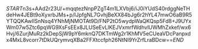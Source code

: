 $START$n3s+AAd2r23U/+mqqtezNnpPZgT4m1LXVbj6/iJ0iYUdS40rdggNeTHdeHw4JEBt9oXyxrbJMs+p/IJpfgNL7GvhjBeXX84bJg6r2hYL47mwO6aB9R5YTQQKAwIlSnNsq4YNhMjNMOTAt9D/FNP2tO5wydpWaQKQsp5Fd8+J9UYxWm07w5Ztc6pqWG9XsFsEEx8JLUSeEvLlKEJVxmrfWdhvlUWMhZxkef/wx6Hvj/6ZurjMuRz2kDepSjW9pY6mknQ7DKTmWg2r1KhMV5eCUeaVDcPanpxdx4MxL8vcorr7tDkUQrymvqXBa2FFXtccfph26NtNI9YrZrfLraBDcw==$END$